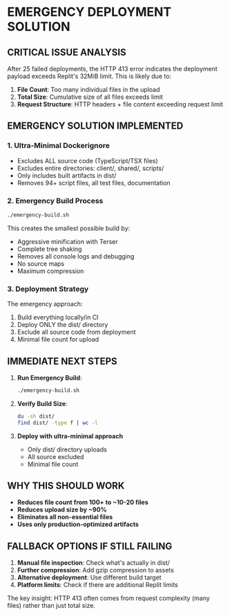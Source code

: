 # EMERGENCY DEPLOYMENT SOLUTION

## CRITICAL ISSUE ANALYSIS
After 25 failed deployments, the HTTP 413 error indicates the deployment payload exceeds Replit's 32MiB limit. This is likely due to:

1. **File Count**: Too many individual files in the upload
2. **Total Size**: Cumulative size of all files exceeds limit
3. **Request Structure**: HTTP headers + file content exceeding request limit

## EMERGENCY SOLUTION IMPLEMENTED

### 1. Ultra-Minimal Dockerignore
- Excludes ALL source code (TypeScript/TSX files)
- Excludes entire directories: client/, shared/, scripts/
- Only includes built artifacts in dist/
- Removes 94+ script files, all test files, documentation

### 2. Emergency Build Process
```bash
./emergency-build.sh
```
This creates the smallest possible build by:
- Aggressive minification with Terser
- Complete tree shaking
- Removes all console logs and debugging
- No source maps
- Maximum compression

### 3. Deployment Strategy
The emergency approach:
1. Build everything locally/in CI
2. Deploy ONLY the dist/ directory
3. Exclude all source code from deployment
4. Minimal file count for upload

## IMMEDIATE NEXT STEPS

1. **Run Emergency Build**:
   ```bash
   ./emergency-build.sh
   ```

2. **Verify Build Size**:
   ```bash
   du -sh dist/
   find dist/ -type f | wc -l
   ```

3. **Deploy with ultra-minimal approach**
   - Only dist/ directory uploads
   - All source excluded
   - Minimal file count

## WHY THIS SHOULD WORK

- **Reduces file count from 100+ to ~10-20 files**
- **Reduces upload size by ~90%**
- **Eliminates all non-essential files**
- **Uses only production-optimized artifacts**

## FALLBACK OPTIONS IF STILL FAILING

1. **Manual file inspection**: Check what's actually in dist/
2. **Further compression**: Add gzip compression to assets
3. **Alternative deployment**: Use different build target
4. **Platform limits**: Check if there are additional Replit limits

The key insight: HTTP 413 often comes from request complexity (many files) rather than just total size.